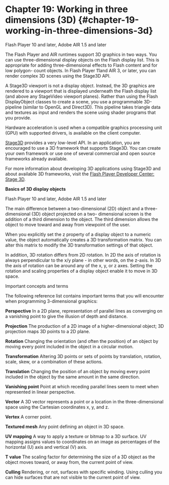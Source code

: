 # Chapter 19: Working in three dimensions (3D) {#chapter-19-working-in-three-dimensions-3d}

Flash Player 10 and later, Adobe AIR 1.5 and later

The Flash Player and AIR runtimes support 3D graphics in two ways. You can use three-dimensional display objects on the Flash display list. This is appropriate for adding three-dimensional effects to Flash content and for low polygon- count objects. In Flash Player 11and AIR 3, or later, you can render complex 3D scenes using the Stage3D API.

A Stage3D viewport is not a display object. Instead, the 3D graphics are rendered to a viewport that is displayed underneath the Flash display list (and above any StageVideo viewport planes). Rather than using the Flash DisplayObject classes to create a scene, you use a programmable 3D-pipeline (similar to OpenGL and Direct3D). This pipeline takes triangle data and textures as input and renders the scene using shader programs that you provide.

Hardware acceleration is used when a compatible graphics processing unit (GPU) with supported drivers, is available on the client computer.

[Stage3D](http://help.adobe.com/en_US/FlashPlatform/reference/actionscript/3/flash/display/Stage3D.html) provides a very low-level API. In an application, you are encouraged to use a 3D framework that supports Stage3D. You can create your own framework or use one of several commercial and open source frameworks already available.

For more information about developing 3D applications using Stage3D and about available 3D frameworks, visit the [Flash Player Developer Center: Stage 3D](http://goo.gl/hlzhB).

**Basics of 3D display objects**

Flash Player 10 and later, Adobe AIR 1.5 and later

The main difference between a two-dimensional (2D) object and a three-dimensional (3D) object projected on a two- dimensional screen is the addition of a third dimension to the object. The third dimension allows the object to move toward and away from viewpoint of the user.

When you explicitly set the z property of a display object to a numeric value, the object automatically creates a 3D transformation matrix. You can alter this matrix to modify the 3D transformation settings of that object.

In addition, 3D rotation differs from 2D rotation. In 2D the axis of rotation is always perpendicular to the x/y plane - in other words, on the z-axis. In 3D the axis of rotation can be around any of the x, y, or z axes. Setting the rotation and scaling properties of a display object enable it to move in 3D space.

Important concepts and terms

The following reference list contains important terms that you will encounter when programming 3-dimensional graphics:

**Perspective** In a 2D plane, representation of parallel lines as converging on a vanishing point to give the illusion of depth and distance.

**Projection** The production of a 2D image of a higher-dimensional object; 3D projection maps 3D points to a 2D plane.

**Rotation** Changing the orientation (and often the position) of an object by moving every point included in the object in a circular motion.

**Transformation** Altering 3D points or sets of points by translation, rotation, scale, skew, or a combination of these actions.

**Translation** Changing the position of an object by moving every point included in the object by the same amount in the same direction.

**Vanishing point** Point at which receding parallel lines seem to meet when represented in linear perspective.

**Vector** A 3D vector represents a point or a location in the three-dimensional space using the Cartesian coordinates x, y, and z.

**Vertex** A corner point.

**Textured mesh** Any point defining an object in 3D space.

**UV mapping** A way to apply a texture or bitmap to a 3D surface. UV mapping assigns values to coordinates on an image as percentages of the horizontal (U) axis and vertical (V) axis.

**T value** The scaling factor for determining the size of a 3D object as the object moves toward, or away from, the current point of view.

**Culling** Rendering, or not, surfaces with specific winding. Using culling you can hide surfaces that are not visible to the current point of view.